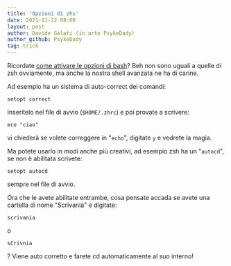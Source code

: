 ```yaml
---
title: 'Opzioni di zhs'
date: 2021-11-22 08:00
layout: post
author: Davide Galati (in arte PsykeDady)
author_github: PsykeDady
tag: trick
---
```


Ricordate [come attivare le opzioni di bash](https://feed.linuxpeople.org/posts/opzioni-bash/)? 
Beh non sono uguali a quelle di zsh ovviamente, ma anche la nostra shell avanzata ne ha di carine.

Ad esempio ha un sistema di auto-correct dei comandi: 
```
setopt correct
```

Inseritelo nel file di avvio (`$HOME/.zhrc`) e poi provate a scrivere: 
 ```
eco "ciao"
```

vi chiederà se volete correggere in "`echo`", digitate `y` e vedrete la magia.

Ma potete usarlo in modi anche più creativi, ad esempio zsh ha un "`autocd`", se non è abilitata scrivete: 
```
setopt autocd
```

sempre nel file di avvio. 

Ora che le avete abilitate entrambe, cosa pensate accada se avete una cartella di nome "Scrivania" e digitate: 
```
scrivania
```

o 

```
sCrivnia
```

? 
Viene auto corretto e farete cd automaticamente al suo interno!
